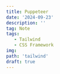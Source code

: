 ```yaml
---
title: Puppeteer
date: '2024-09-23'
description: ''
tag: Note
tags:
   - Tailwind
   - CSS Framework
img:
path: 'tailwind'
draft: true
---
```

